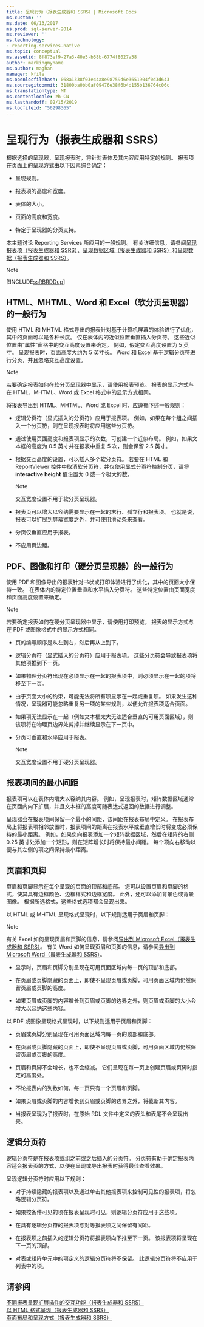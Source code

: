```yaml
---
title: 呈现行为（报表生成器和 SSRS）| Microsoft Docs
ms.custom: ''
ms.date: 06/13/2017
ms.prod: sql-server-2014
ms.reviewer: ''
ms.technology:
- reporting-services-native
ms.topic: conceptual
ms.assetid: 8f873ef9-27a3-40e5-b58b-6774f8027a58
author: markingmyname
ms.author: maghan
manager: kfile
ms.openlocfilehash: 068a1338f03e44a8e98759d6e3651904f0d3d643
ms.sourcegitcommit: 31800ba0bb0af09476e38f6b4d155b136764c06c
ms.translationtype: MT
ms.contentlocale: zh-CN
ms.lasthandoff: 02/15/2019
ms.locfileid: "56298365"
---
```

# <a name="rendering-behaviors-report-builder--and-ssrs"></a>呈现行为（报表生成器和 SSRS）
  根据选择的呈现器，呈现报表时，将针对表体及其内容应用特定的规则。 报表项在页面上的呈现方式由以下因素综合确定：  
  
-   呈现规则。  
  
-   报表项的高度和宽度。  
  
-   表体的大小。  
  
-   页面的高度和宽度。  
  
-   特定于呈现器的分页支持。  
  
 本主题讨论 Reporting Services 所应用的一般规则。 有关详细信息，请参阅[呈现报表项（报表生成器和 SSRS）](rendering-report-items-report-builder-and-ssrs.md)、[呈现数据区域（报表生成器和 SSRS）](rendering-data-regions-report-builder-and-ssrs.md)和[呈现数据（报表生成器和 SSRS）](rendering-data-report-builder-and-ssrs.md)。  
  
> [!NOTE]  
>  [!INCLUDE[ssRBRDDup](../../includes/ssrbrddup-md.md)]  
  
## <a name="general-behaviors-for-html-mhtml-word-and-excel-soft-page-break-renderers"></a>HTML、MHTML、Word 和 Excel（软分页呈现器）的一般行为  
 使用 HTML 和 MHTML 格式导出的报表针对基于计算机屏幕的体验进行了优化，其中的页面可以是各种长度。 仅在表体内的近似位置垂直插入分页符。 这些近似位置由“属性”窗格中的交互高度设置来确定。 例如，假定交互高度设置为 5 英寸。 呈现报表时，页面高度大约为 5 英寸长。 Word 和 Excel 基于逻辑分页符进行分页，并且忽略交互高度设置。  
  
> [!NOTE]  
>  若要确定报表如何在软分页呈现器中显示，请使用报表预览。 报表的显示方式与在 HTML、MHTML、Word 或 Excel 格式中的显示方式相同。  
  
 将报表导出到 HTML、MHTML、Word 或 Excel 时，应遵循下述一般规则：  
  
-   逻辑分页符（显式插入的分页符）应用于报表项。 例如，如果在每个组之间插入一个分页符，则在呈现报表时将应用这些分页符。  
  
-   通过使用页面高度和报表项显示的次数，可创建一个近似布局。 例如，如果文本框的高度为 0.5 英寸并在报表中重复 5 次，则会保留 2.5 英寸。  
  
-   根据交互高度的设置，可以插入多个软分页符。 若要在 HTML 和 ReportViewer 控件中取消软分页符，并仅使用显式分页符控制分页，请将 **interactive height** 值设置为 0 或一个极大的数。  
  
    > [!NOTE]  
    >  交互宽度设置不用于软分页呈现器。  
  
-   报表页可以增大以容纳需要显示在一起的末行、孤立行和报表项。 也就是说，报表可以扩展到屏幕宽度之外，并可使用滑动条来查看。  
  
-   分页仅垂直应用于报表。  
  
-   不应用页边距。  
  
## <a name="general-behaviors-for-pdf-image-and-print-hard-page-break-renderers"></a>PDF、图像和打印（硬分页呈现器）的一般行为  
 使用 PDF 和图像导出的报表针对书状或打印体验进行了优化，其中的页面大小保持一致。 在表体内的特定位置垂直和水平插入分页符。 这些特定位置由页面宽度和页面高度设置来确定。  
  
> [!NOTE]  
>  若要确定报表如何在硬分页呈现器中显示，请使用打印预览。 报表的显示方式与在 PDF 或图像格式中的显示方式相同。  
  
-   页的编号顺序是从左到右，然后再从上到下。  
  
-   逻辑分页符（显式插入的分页符）应用于报表项。 这些分页符会导致报表项将其他项推到下一页。  
  
-   如果物理分页符出现在必须显示在一起的报表项中，则必须显示在一起的项将移至下一页。  
  
-   由于页面大小的约束，可能无法将所有项显示在一起或重复项。 如果发生这种情况，呈现器可能忽略重复另一项的某些规则，以便允许报表项适合页面。  
  
-   如果项无法显示在一起（例如文本框太大无法适合垂直的可用页面区域），则该项将在物理页边界处剪掉并继续显示在下一页中。  
  
-   分页可垂直和水平应用于报表。  
  
    > [!NOTE]  
    >  交互宽度设置不用于硬分页呈现器。  
  
## <a name="minimum-spacing-between-report-items"></a>报表项间的最小间距  
 报表项可以在表体内增大以容纳其内容。 例如，呈现报表时，矩阵数据区域通常在页面内向下扩展，并且文本框的高度可随表达式返回的数据进行调整。  
  
 呈现器会在报表项间保留一个最小的间距，该间距在报表布局中定义。 在报表布局上将报表项相邻放置时，报表项间的距离在报表水平或垂直增长时将变成必须保持的最小距离。 例如，如果您向报表添加一个矩阵数据区域，然后在矩阵的右侧 0.25 英寸处添加一个矩形，则在矩阵增长时将保持最小间距。 每个项向右移动以便与其左侧的项之间保持最小距离。  
  
## <a name="page-headers-and-footers"></a>页眉和页脚  
 页眉和页脚显示在每个呈现的页面的顶部和底部。 您可以设置页眉和页脚的格式，使其具有边框颜色、边框样式和边框宽度。 此外，还可以添加背景色或背景图像。 根据所选格式，这些格式选项都会呈现出来。  
  
 以 HTML 或 MHTML 呈现格式呈现时，以下规则适用于页眉和页脚：  
  
> [!NOTE]  
>  有关 Excel 如何呈现页眉和页脚的信息，请参阅[导出到 Microsoft Excel（报表生成器和 SSRS）](../report-builder/exporting-to-microsoft-excel-report-builder-and-ssrs.md)。 有关 Word 如何呈现页眉和页脚的信息，请参阅[导出到 Microsoft Word（报表生成器和 SSRS）](../report-builder/exporting-to-microsoft-word-report-builder-and-ssrs.md)。  
  
-   显示时，页眉和页脚分别呈现在可用页面区域内每一页的顶部和底部。  
  
-   在页眉或页脚隐藏的页面上，即使不呈现页眉或页脚，可用页面区域内仍然保留页眉或页脚的高度。  
  
-   如果页眉或页脚的内容增长到页眉或页脚的边界之外，则页眉或页脚的大小会增大以容纳这些内容。  
  
 以 PDF 或图像呈现格式呈现时，以下规则适用于页眉和页脚：  
  
-   页眉或页脚分别呈现在可用页面区域内每一页的顶部和底部。  
  
-   在页眉或页脚隐藏的页面上，即使不呈现页眉或页脚，可用页面区域内仍然保留页眉或页脚的高度。  
  
-   页眉和页脚不会增长，也不会缩减。 它们呈现在每一页上创建页眉或页脚时指定的高度处。  
  
-   不论报表内的列数如何，每一页只有一个页眉和页脚。  
  
-   如果页眉或页脚的内容增长到页眉或页脚的边界之外，将截断其内容。  
  
-   当报表呈现为子报表时，在原始 RDL 文件中定义的表头和表尾不会呈现出来。  
  
## <a name="logical-page-breaks"></a>逻辑分页符  
 逻辑分页符是在报表项或组之前或之后插入的分页符。 分页符有助于确定报表内容适合报表页的方式，以便在呈现或导出报表时获得最佳查看效果。  
  
 呈现逻辑分页符时应用以下规则：  
  
-   对于持续隐藏的报表项以及通过单击其他报表项来控制可见性的报表项，将忽略逻辑分页符。  
  
-   如果按条件可见的项在报表呈现时可见，则逻辑分页符应用于这些项。  
  
-   在具有逻辑分页符的报表项与对等报表项之间保留有间距。  
  
-   在报表项之前插入的逻辑分页符将报表项向下推至下一页。 该报表项将呈现在下一页的顶部。  
  
-   对表或矩阵单元中的项定义的逻辑分页符将不保留。 此逻辑分页符将不应用于列表中的项。  
  
## <a name="see-also"></a>请参阅  
 [不同报表呈现扩展插件的交互功能（报表生成器和 SSRS）](../report-builder/interactive-functionality-different-report-rendering-extensions.md)   
 [以 HTML 格式呈现（报表生成器和 SSRS）](../report-builder/rendering-to-html-report-builder-and-ssrs.md)   
 [页面布局和呈现方式（报表生成器和 SSRS）](page-layout-and-rendering-report-builder-and-ssrs.md)  
  
  
